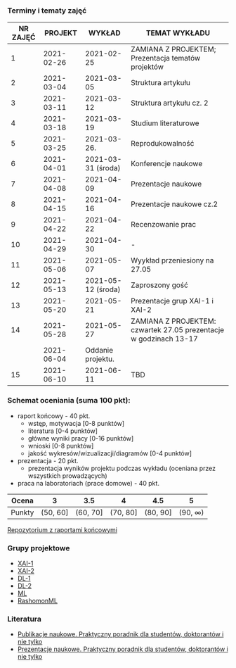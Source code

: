 
### Terminy i tematy zajęć

<table>
<thead>
  <tr>
    <th>NR ZAJĘĆ</th>
    <th>PROJEKT</th>
    <th>WYKŁAD</th>
    <th>TEMAT WYKŁADU</th>
  </tr>
</thead>
<tbody>
  <tr>
    <td>1</td>
    <td>2021-02-26</td>
    <td>2021-02-25</td>
    <td>ZAMIANA Z PROJEKTEM; Prezentacja tematów projektów</td>
  </tr>
  <tr>
    <td>2</td>
    <td>2021-03-04</td>
    <td>2021-03-05</td>
    <td>Struktura artykułu</td>
  </tr>
  <tr>
    <td>3</td>
    <td>2021-03-11</td>
    <td>2021-03-12</td>
    <td>Struktura artykułu cz. 2</td>
  </tr>
  <tr>
    <td>4</td>
    <td>2021-03-18</td>
    <td>2021-03-19</td>
    <td>Studium literaturowe</td>
  </tr>
  <tr>
    <td>5</td>
    <td>2021-03-25</td>
    <td>2021-03-26.</td>
    <td>Reprodukowalność</td>
  </tr>
  <tr>
    <td>6</td>
    <td>2021-04-01</td>
    <td>2021-03-31 (środa)</td>
    <td>Konferencje naukowe</td>
  </tr>
  <tr>
    <td>7</td>
    <td>2021-04-08</td>
    <td>2021-04-09</td>
    <td>Prezentacje naukowe</td>
  </tr>
  <tr>
    <td>8</td>
    <td>2021-04-15</td>
    <td>2021-04-16</td>
    <td>Prezentacje naukowe cz.2</td>
  </tr>
  <tr>
    <td>9</td>
    <td>2021-04-22</td>
    <td>2021-04-22</td>
    <td>Recenzowanie prac</td>
  </tr>
  <tr>
    <td>10</td>
    <td>2021-04-29</td>
    <td>2021-04-30</td>
    <td> - </td>
  </tr>
  <tr>
    <td>11</td>
    <td>2021-05-06</td>
    <td>2021-05-07</td>
    <td>Wyykład przeniesiony na  27.05</td>
  </tr>
  <tr>
    <td>12</td>
    <td>2021-05-13</td>
    <td>2021-05-12 (środa)</td>
    <td>Zaproszony gość</td>
  </tr>
  <tr>
    <td>13</td>
    <td>2021-05-20</td>
    <td>2021-05-21</td>
    <td>Prezentacje grup XAI-1 i XAI-2</td>
  </tr>
    </tr>
    <td>14</td>
    <td>2021-05-28</td>
    <td>2021-05-27</td>
    <td> ZAMIANA Z PROJEKTEM: czwartek 27.05 prezentacje w godzinach 13-17 </td>
  </tr>
  <tr>
    <td></td>
    <td>2021-06-04 </td>
    <td> Oddanie projektu.</td>
  </tr>
  <tr>
    <td>15</td>
    <td>2021-06-10</td>
    <td>2021-06-11</td>
    <td>TBD</td>
  </tr>
</tbody>
</table>


### Schemat oceniania (suma 100 pkt):

-   raport końcowy - 40 pkt.
	- wstęp, motywacja [0-8 punktów]
	- literatura [0-4 punktów]
	- główne wyniki pracy [0-16 punktów]
	- wnioski [0-8 punktów]  
	- jakość wykresów/wizualizacji/diagramów [0-4 punktów]   
-   prezentacja - 20 pkt.
	- prezentacja wyników projektu podczas wykładu (oceniana przez wszystkich prowadzących)
-   praca na laboratoriach (prace domowe) - 40 pkt.



| Ocena |  3 | 3.5 | 4 | 4.5 | 5 |
|:---:|:---:|:---:|:---:|:---:|:---:|
| Punkty   | (50, 60] | (60, 70] | (70, 80] | (80, 90] | (90, ∞) |

[Repozytorium z raportami końcowymi](https://github.com/mini-pw/2021L-WB-Book)

### Grupy projektowe
- [XAI-1](https://github.com/mini-pw/2021L-WB-XAI-1)
- [XAI-2](https://github.com/mini-pw/2021L-WB-XAI-2)
- [DL-1](https://github.com/mini-pw/2021L-WB-DL-1)
- [DL-2](https://github.com/mini-pw/2021L-WB-DL-2)
- [ML](https://github.com/mini-pw/2021L-WB-ML)
- [RashomonML](https://github.com/mini-pw/2021L-WB-RashomonML)


### Literatura

- [Publikacje naukowe. Praktyczny poradnik dla studentów, doktorantów i nie tylko](https://ksiegarnia.pwn.pl/Publikacje-naukowe.-Praktyczny-poradnik-dla-studentow-doktorantow-i-nie-tylko,757141597,p.html)
- [Prezentacje naukowe. Praktyczny poradnik dla studentów, doktorantów i nie tylko](https://ksiegarnia.pwn.pl/Prezentacje-naukowe,704612686,p.html)



